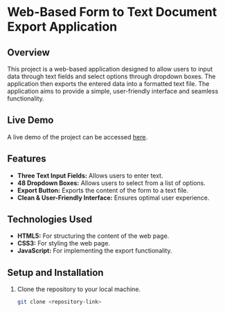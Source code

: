 # Web-Based Form to Text Document Export Application

## Overview
This project is a web-based application designed to allow users to input data through text fields and select options through dropdown boxes. The application then exports the entered data into a formatted text file. The application aims to provide a simple, user-friendly interface and seamless functionality.

## Live Demo
A live demo of the project can be accessed [here](http://formtotxtdocapp.kevindowling.dev).

## Features
- **Three Text Input Fields:** Allows users to enter text.
- **48 Dropdown Boxes:** Allows users to select from a list of options.
- **Export Button:** Exports the content of the form to a text file.
- **Clean & User-Friendly Interface:** Ensures optimal user experience.

## Technologies Used
- **HTML5:** For structuring the content of the web page.
- **CSS3:** For styling the web page.
- **JavaScript:** For implementing the export functionality.

## Setup and Installation
1. Clone the repository to your local machine.
   ```sh
   git clone <repository-link>
